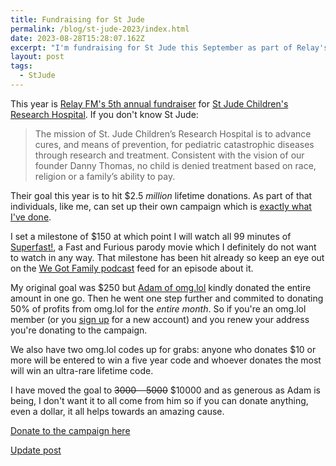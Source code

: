 ```yaml
---
title: Fundraising for St Jude
permalink: /blog/st-jude-2023/index.html
date: 2023-08-28T15:28:07.162Z
excerpt: "I'm fundraising for St Jude this September as part of Relay's campaign"
layout: post
tags:
  - StJude
---
```


This year is [Relay FM's 5th annual fundraiser](https://relay.experience.stjude.org) for [St Jude Children's Research Hospital](https://www.stjude.org). If you don't know St Jude:

> The mission of St. Jude Children’s Research Hospital is to advance cures, and means of prevention, for pediatric catastrophic diseases through research and treatment. Consistent with the vision of our founder Danny Thomas, no child is denied treatment based on race, religion or a family’s ability to pay.

Their goal this year is to hit $2.5 _million_ lifetime donations. As part of that individuals, like me, can set up their own campaign which is [exactly what I've done](https://tiltify.com/@rknightuk/stjude2023).

I set a milestone of $150 at which point I will watch all 99 minutes of [Superfast!](https://www.imdb.com/title/tt2933474/), a Fast and Furious parody movie which I definitely do not want to watch in any way. That milestone has been hit already so keep an eye out on the [We Got Family podcast](https://wegot.family) feed for an episode about it.

My original goal was $250 but [Adam of omg.lol](https://adam.omg.lol) kindly donated the entire amount in one go. Then he went one step further and commited to donating 50% of profits from omg.lol for the _entire month_. So if you're an omg.lol member (or you [sign up](https://home.omg.lol/referred-by/robb) for a new account) and you renew your address you're donating to the campaign.

We also have two omg.lol codes up for grabs: anyone who donates $10 or more will be entered to win a five year code and whoever donates the most will win an ultra-rare lifetime code.

I have moved the goal to ~~$3000~~ ~~$5000~~ $10000 and as generous as Adam is being, I don't want it to all come from him so if you can donate anything, even a dollar, it all helps towards an amazing cause.

[Donate to the campaign here](https://tiltify.com/@rknightuk/stjude2023)

[Update post](https://rknight.me/st-jude-2023-final-numbers/)
